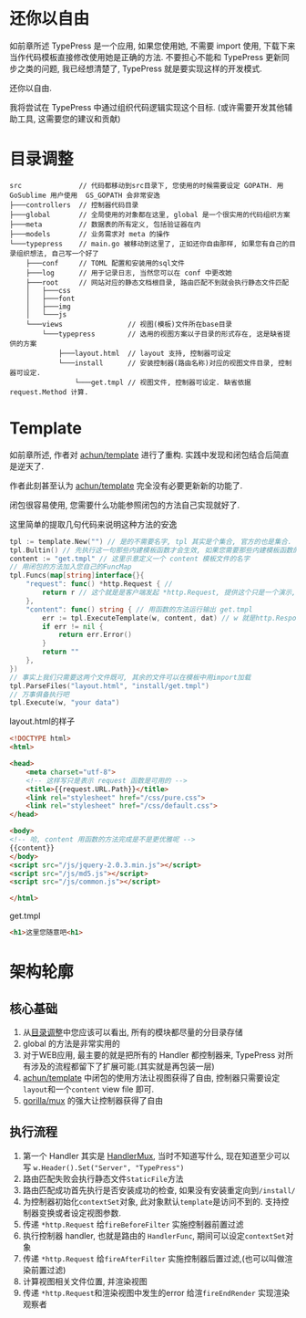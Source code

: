 还你以自由
=========
如前章所述 TypePress 是一个应用, 如果您使用她, 不需要 import 使用, 下载下来当作代码模板直接修改使用她是正确的方法.
不要担心不能和 TypePress 更新同步之类的问题, 我已经想清楚了, TypePress 就是要实现这样的开发模式.

还你以自由.

我将尝试在 TypePress 中通过组织代码逻辑实现这个目标. (或许需要开发其他辅助工具, 这需要您的建议和贡献)

目录调整
=======

```
src              // 代码都移动到src目录下, 您使用的时候需要设定 GOPATH. 用 GoSublime 用户使用  GS_GOPATH 会非常安逸
├───controllers  // 控制器代码目录
├───global       // 全局使用的对象都在这里, global 是一个很实用的代码组织方案
├───meta         // 数据表的所有定义, 包括验证器在内
├───models       // 业务需求对 meta 的操作
└───typepress    // main.go 被移动到这里了, 正如还你自由那样, 如果您有自己的目录组织想法, 自己写一个好了
    ├───conf     // TOML 配置和安装用的sql文件
    ├───log      // 用于记录日志, 当然您可以在 conf 中更改她
    ├───root     // 网站对应的静态文档根目录, 路由匹配不到就会执行静态文件匹配
    │   ├───css
    │   ├───font
    │   ├───img
    │   └───js
    └───views                // 视图(模板)文件所在base目录
        └───typepress        // 选用的视图方案以子目录的形式存在, 这是缺省提供的方案
            ├───layout.html  // layout 支持, 控制器可设定
            └───install      // 安装控制器(路由名称)对应的视图文件目录, 控制器可设定.
                └───get.tmpl // 视图文件, 控制器可设定. 缺省依据 request.Method 计算.
```

Template
========

如前章所述, 作者对 [achun/template][0] 进行了重构. 实践中发现和闭包结合后简直是逆天了.

作者此刻甚至认为 [achun/template][0]  完全没有必要更新新的功能了.

闭包很容易使用, 您需要什么功能参照闭包的方法自己实现就好了.

这里简单的提取几句代码来说明这种方法的安逸
```go
tpl := template.New("") // 是的不需要名字, tpl 其实是个集合, 官方的也是集合. 自动匹配到第一个有效的模板很容易实现.
tpl.Bultin() // 先执行这一句那些内建模板函数才会生效, 如果您需要那些内建模板函数的话.
content := "get.tmpl" // 这里示意定义一个 content 模板文件的名字
// 用闭包的方法加入您自己的FuncMap
tpl.Funcs(map[string]interface{}{
	"request": func() *http.Request { //
		return r // 这个就是是客户端发起 *http.Request, 提供这个只是一个演示, 说明这种方法完全可用
	},
	"content": func() string { // 用函数的方法运行输出 get.tmpl
		err := tpl.ExecuteTemplate(w, content, dat) // w 就是http.ResponseWriter了
		if err != nil {
			return err.Error()
		}
		return ""
	},
})
// 事实上我们只需要这两个文件既可, 其余的文件可以在模板中用import加载
tpl.ParseFiles("layout.html", "install/get.tmpl")
// 万事俱备执行吧
tpl.Execute(w, "your data")
```
layout.html的样子
```html
<!DOCTYPE html>
<html>

<head>
    <meta charset="utf-8">
    <!-- 这样写只是表示 request 函数是可用的 -->
    <title>{{request.URL.Path}}</title>
    <link rel="stylesheet" href="/css/pure.css">
    <link rel="stylesheet" href="/css/default.css">
</head>

<body>
<!-- 哈, content 用函数的方法完成是不是更优雅呢 -->
{{content}} 
</body>
<script src="/js/jquery-2.0.3.min.js"></script>
<script src="/js/md5.js"></script>
<script src="/js/common.js"></script>

</html>
```
get.tmpl
```html
<h1>这里您随意吧<h1>
```

架构轮廓
=======
核心基础
-------
1. 从[目录调整](#目录调整)中您应该可以看出, 所有的模块都尽量的分目录存储
2. global 的方法是非常实用的
3. 对于WEB应用, 最主要的就是把所有的 Handler 都控制器来, TypePress 对所有涉及的流程都留下了扩展可能.(其实就是再包装一层)
4. [achun/template][0] 中闭包的使用方法让视图获得了自由, 控制器只需要设定`layout`和一个`content` view file 即可.
5. [gorilla/mux][1] 的强大让控制器获得了自由

执行流程
-------
1. 第一个 Handler 其实是 [HandlerMux][2], 当时不知道写什么, 现在知道至少可以写 `w.Header().Set("Server", "TypePress")`
2. 路由匹配失败会执行静态文件`StaticFile`方法
3. 路由匹配成功首先执行是否安装成功的检查, 如果没有安装重定向到`/install/`
4. 为控制器初始化`contextSet`对象, 此对象默认`template`是访问不到的. 支持控制器变换或者设定视图参数.
5. 传递 `*http.Request` 给`fireBeforeFilter` 实施控制器前置过滤
6. 执行控制器 handler, 也就是路由的 `HandlerFunc`, 期间可以设定`contextSet`对象
7. 传递 `*http.Request` 给`fireAfterFilter` 实施控制器后置过滤,(也可以叫做渲染前置过滤)
8. 计算视图相关文件位置, 并渲染视图
9. 传递 `*http.Request`和渲染视图中发生的error 给渲`fireEndRender` 实现渲染观察者


[0]: https://github.com/achun/template
[1]: https://github.com/gorilla/mux
[2]: https://github.com/achun/Go-Blog-In-Action/blob/master/Chapter08.md#mux